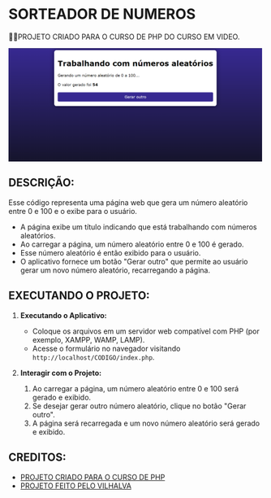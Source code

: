 # SORTEADOR DE NUMEROS
👨‍🏫PROJETO CRIADO PARA O CURSO DE PHP DO CURSO EM VIDEO.

<img src="FOTO.png" align="center" width="500"> <br>

## DESCRIÇÃO:
Esse código representa uma página web que gera um número aleatório entre 0 e 100 e o exibe para o usuário. 

- A página exibe um título indicando que está trabalhando com números aleatórios.
- Ao carregar a página, um número aleatório entre 0 e 100 é gerado.
- Esse número aleatório é então exibido para o usuário.
- O aplicativo fornece um botão "Gerar outro" que permite ao usuário gerar um novo número aleatório, recarregando a página.

## EXECUTANDO O PROJETO:
1. **Executando o Aplicativo:**
   - Coloque os arquivos em um servidor web compatível com PHP (por exemplo, XAMPP, WAMP, LAMP).
   - Acesse o formulário no navegador visitando `http://localhost/CODIGO/index.php`.

2. **Interagir com o Projeto:**
   1. Ao carregar a página, um número aleatório entre 0 e 100 será gerado e exibido.
   2. Se desejar gerar outro número aleatório, clique no botão "Gerar outro".
   3. A página será recarregada e um novo número aleatório será gerado e exibido.
   
## CREDITOS:
- [PROJETO CRIADO PARA O CURSO DE PHP](https://github.com/VILHALVA/CURSO-DE-PHP)
- [PROJETO FEITO PELO VILHALVA](https://github.com/VILHALVA)





